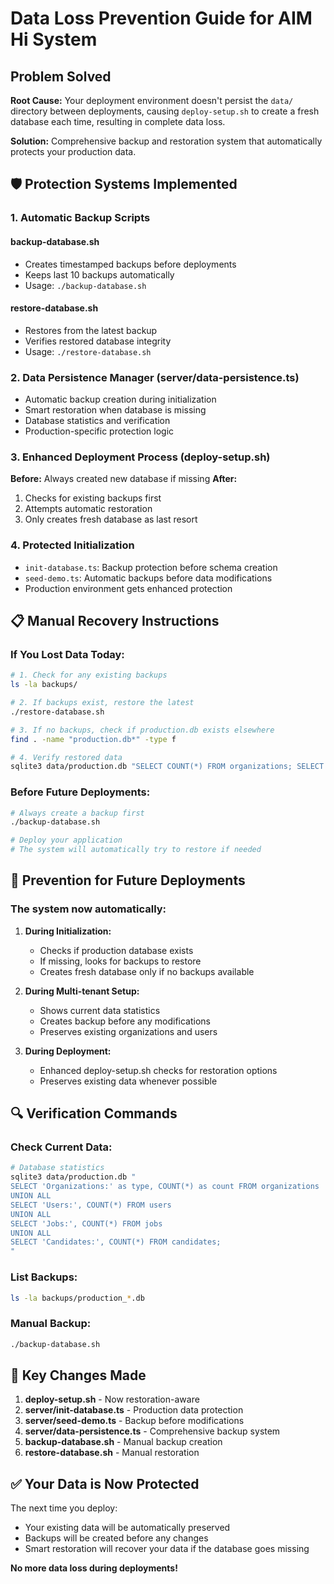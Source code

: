 # Data Loss Prevention Guide for AIM Hi System

## Problem Solved

**Root Cause:** Your deployment environment doesn't persist the `data/` directory between deployments, causing `deploy-setup.sh` to create a fresh database each time, resulting in complete data loss.

**Solution:** Comprehensive backup and restoration system that automatically protects your production data.

## 🛡️ Protection Systems Implemented

### 1. Automatic Backup Scripts

#### backup-database.sh
- Creates timestamped backups before deployments
- Keeps last 10 backups automatically
- Usage: `./backup-database.sh`

#### restore-database.sh
- Restores from the latest backup
- Verifies restored database integrity
- Usage: `./restore-database.sh`

### 2. Data Persistence Manager (server/data-persistence.ts)
- Automatic backup creation during initialization
- Smart restoration when database is missing
- Database statistics and verification
- Production-specific protection logic

### 3. Enhanced Deployment Process (deploy-setup.sh)
**Before:** Always created new database if missing
**After:** 
1. Checks for existing backups first
2. Attempts automatic restoration
3. Only creates fresh database as last resort

### 4. Protected Initialization
- `init-database.ts`: Backup protection before schema creation
- `seed-demo.ts`: Automatic backups before data modifications
- Production environment gets enhanced protection

## 📋 Manual Recovery Instructions

### If You Lost Data Today:
```bash
# 1. Check for any existing backups
ls -la backups/

# 2. If backups exist, restore the latest
./restore-database.sh

# 3. If no backups, check if production.db exists elsewhere
find . -name "production.db*" -type f

# 4. Verify restored data
sqlite3 data/production.db "SELECT COUNT(*) FROM organizations; SELECT COUNT(*) FROM users;"
```

### Before Future Deployments:
```bash
# Always create a backup first
./backup-database.sh

# Deploy your application
# The system will automatically try to restore if needed
```

## 🚀 Prevention for Future Deployments

### The system now automatically:

1. **During Initialization:**
   - Checks if production database exists
   - If missing, looks for backups to restore
   - Creates fresh database only if no backups available

2. **During Multi-tenant Setup:**
   - Shows current data statistics
   - Creates backup before any modifications
   - Preserves existing organizations and users

3. **During Deployment:**
   - Enhanced deploy-setup.sh checks for restoration options
   - Preserves existing data whenever possible

## 🔍 Verification Commands

### Check Current Data:
```bash
# Database statistics
sqlite3 data/production.db "
SELECT 'Organizations:' as type, COUNT(*) as count FROM organizations
UNION ALL
SELECT 'Users:', COUNT(*) FROM users  
UNION ALL
SELECT 'Jobs:', COUNT(*) FROM jobs
UNION ALL
SELECT 'Candidates:', COUNT(*) FROM candidates;
"
```

### List Backups:
```bash
ls -la backups/production_*.db
```

### Manual Backup:
```bash
./backup-database.sh
```

## 🎯 Key Changes Made

1. **deploy-setup.sh** - Now restoration-aware
2. **server/init-database.ts** - Production data protection
3. **server/seed-demo.ts** - Backup before modifications  
4. **server/data-persistence.ts** - Comprehensive backup system
5. **backup-database.sh** - Manual backup creation
6. **restore-database.sh** - Manual restoration

## ✅ Your Data is Now Protected

The next time you deploy:
- Your existing data will be automatically preserved
- Backups will be created before any changes
- Smart restoration will recover your data if the database goes missing

**No more data loss during deployments!**